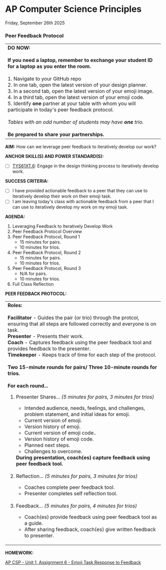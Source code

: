 # AP Computer Science Principles
Friday, September 26th 2025

### Peer Feedback Protocol
<table>
  <tr>
    <td>
      <b>DO NOW:</b><br><br>
      <b>If you need a laptop, remember to exchange your student ID for a laptop as you enter the room.</b><br><br>
      1. Navigate to your GitHub repo<br>
      2. In one tab, open the latest version of your design planner.<br>
      3. In a second tab, open the latest version of your emoji image.<br>
      4. In a third tab, open the latest version of your emoji code.<br>
      5. Identify <b>one</b> partner at your table with whom you will participate in today's peer feedback protocol.<br><br>
      <i>Tables with an odd number of students may have <b>one</b> trio.</i><br><br>
      <b>Be prepared to share your partnerships.</b>
   </td>
  </tr>
</table>

**AIM:** How can we leverage peer feedback to iteratively develop our work?

**ANCHOR SKILL(S) AND POWER STANDARD(S):** 

 - [ ] <ins>TYS61XT.6</ins>: Engage in the design thinking process to iteratively develop work.
 
**SUCCESS CRITERIA:**
- [ ] I have provided actionable feedback to a peer that they can use to iteratively develop their work on their emoji task.
- [ ] I am leaving today's class with actionable feedback from a peer that I can use to iteratively develop my work on my emoji task.

**AGENDA:**

1. Leveraging Feedback to Iteratively Develop Work
2. Peer Feedback Protocol Overview
3. Peer Feedback Protocol, Round 1
   * 15 minutes for pairs.
   * 10 minutes for trios.
4. Peer Feedback Protocol, Round 2
   * 15 minutes for pairs.
   * 10 minutes for trios.
5. Peer Feedback Protocol, Round 3
   * N/A for pairs.
   * 10 minutes for trios.
6. Full Class Reflection

**PEER FEEDBACK PROTOCOL:**
<table>
  <tr>
    <td>
      <b>Roles:</b><br><br>
      <b>Facilitator</b> - Guides the pair (or trio) through the protcol, ensuring that all steps are followed correctly and everyone is on task.<br>
      <b>Presenter</b> - Presents their work.<br>
      <b>Coach</b> - Captures feedback using the peer feedback tool and provides feedback to the presenter.<br>
      <b>Timekeeper</b> - Keeps track of time for each step of the protocol.<br><br>
      <b>Two 15-minute rounds for pairs/ Three 10-minute rounds for trios.<br><br>For each round...<br></b>
      <ol>
         <li>Presenter Shares...<i> (5 minutes for pairs, 3 minutes for trios)</i></li>
         <ul>
          <li>Intended audience, needs, feelings, and challenges, problem statement, and initial ideas for emoji.</li>
          <li>Current version of emoji.</li>
          <li>Version history of emoji.</li>
          <li>Current version of emoji code..</li>
          <li>Version history of emoji code.</li>
          <li>Planned next steps.</li>
          <li>Challenges to overcome.</li>
         </ul>
         <b>During presentation, coach(es) capture feedback using peer feedback tool.</b><br><br>
         <li>Reflection...<i> (5 minutes for pairs, 3 minutes for trios)</i></li>
         <ul>
          <li>Coaches complete peer feedback tool.</li>
          <li>Presenter completes self reflection tool.</li>
         </ul><br>
        <li>Feedback...<i> (5 minutes for pairs, 4 minutes for trios)</i></li>
        <ul>
          <li>Coach(es) provide feedback using peer feedback tool as a guide.</li>
          <li>After sharing feedback, coach(es) give written feedback to presenter.</li>
         </ul>
      </ol>
    </td>
  </tr>  
</table>

**HOMEWORK:** 

[AP CSP - Unit 1, Assignment 6 - Emoji Task Response to Feedback](https://github.com/MrJSwotinsky/AP_Computer_Science_Principles_2025_2026/blob/main/Unit_1_Intro_to_CMU_Graphics/Assignments/Assignment_06_Emoji_Task_Response_to_Feedback.md)
